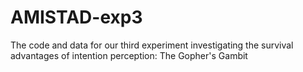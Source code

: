 # AMISTAD-exp3

The code and data for our third experiment investigating the survival advantages of intention perception: The Gopher's Gambit
